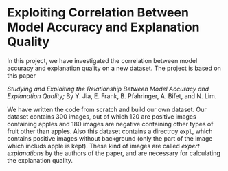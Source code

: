 # Exploiting Correlation Between Model Accuracy and Explanation Quality

In this project, we have investigated the correlation between model accuracy and explanation quality on a new dataset. The project is based on this paper

*Studying and Exploiting the Relationship Between Model Accuracy and Explanation Quality;* By Y. Jia, E. Frank, B. Pfahringer, A. Bifet, and N. Lim.

We have written the code from scratch and build our own dataset. Our dataset contains 300 images, out of which 120 are positive images containing apples and 180 images are negative containing other types of fruit other than apples. Also this dataset contains a directroy ``expl``, which contains positive images without background (only the part of the image which includs apple is kept). These kind of images are called *expert explanations* by the authors of the paper, and are necessary for calculating the explanation quality.
